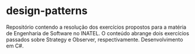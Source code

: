 # design-patterns
Repositório contendo a resolução dos exercícios propostos para a matéria de Engenharia de Software no INATEL. O conteúdo abrange dois exercícios passados sobre Strategy e Observer, respectivamente. Desenvolvimento em C#.
